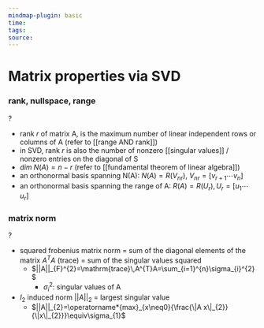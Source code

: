 ```yaml
---
mindmap-plugin: basic
time: 
tags: 
source:
---
```


# Matrix properties via SVD
### rank, nullspace, range
?
- rank $r$ of matrix A, is the maximum number of linear independent rows or columns of A (refer to [[range AND rank]])
- in SVD, rank $r$ is also the number of nonzero [[singular values]] / nonzero entries on the diagonal of S
- $dim\;N(A) = n-r$ (refer to [[fundamental theorem of linear algebra]])
- an orthonormal basis spanning N(A): $N(A) = R(V_{nr})$, $V_{nr} = [v_{r+1} \cdots v_n]$ 
- an orthonormal basis spanning the range of A: $R(A) = R(U_r), U_r = [u_1 \cdots u_r]$ 
<!--ID: 1708098042376-->


### matrix norm
?
- squared frobenius matrix norm = sum of the diagonal elements of the matrix $A^TA$ (trace) = sum of the singular values squared
	- $||A||_{F}^{2}=\mathrm{trace}\,A^{T}A=\sum_{i=1}^{n}\sigma_{i}^{2}$ 
		- $\sigma_{i}^{2}$: singular values of A 
- $I_2$ induced norm $||A||_2$ = largest singular value
	- $||A||_{2}=\operatorname*{max}_{x\neq0}{\frac{\|A x\|_{2}}{\|x\|_{2}}}\equiv\sigma_{1}$ 
<!--ID: 1708098042379-->
